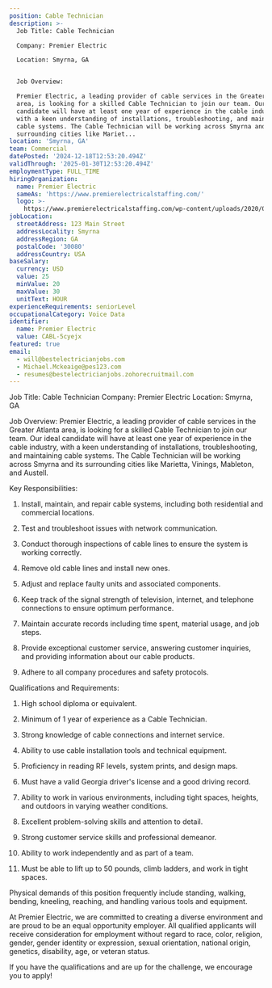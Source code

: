 ```yaml
---
position: Cable Technician
description: >-
  Job Title: Cable Technician

  Company: Premier Electric

  Location: Smyrna, GA


  Job Overview:

  Premier Electric, a leading provider of cable services in the Greater Atlanta
  area, is looking for a skilled Cable Technician to join our team. Our ideal
  candidate will have at least one year of experience in the cable industry,
  with a keen understanding of installations, troubleshooting, and maintaining
  cable systems. The Cable Technician will be working across Smyrna and its
  surrounding cities like Mariet...
location: 'Smyrna, GA'
team: Commercial
datePosted: '2024-12-18T12:53:20.494Z'
validThrough: '2025-01-30T12:53:20.494Z'
employmentType: FULL_TIME
hiringOrganization:
  name: Premier Electric
  sameAs: 'https://www.premierelectricalstaffing.com/'
  logo: >-
    https://www.premierelectricalstaffing.com/wp-content/uploads/2020/05/Premier-Electrical-Staffing-logo.png
jobLocation:
  streetAddress: 123 Main Street
  addressLocality: Smyrna
  addressRegion: GA
  postalCode: '30080'
  addressCountry: USA
baseSalary:
  currency: USD
  value: 25
  minValue: 20
  maxValue: 30
  unitText: HOUR
experienceRequirements: seniorLevel
occupationalCategory: Voice Data
identifier:
  name: Premier Electric
  value: CABL-5cyejx
featured: true
email:
  - will@bestelectricianjobs.com
  - Michael.Mckeaige@pes123.com
  - resumes@bestelectricianjobs.zohorecruitmail.com
---
```




Job Title: Cable Technician
Company: Premier Electric
Location: Smyrna, GA

Job Overview:
Premier Electric, a leading provider of cable services in the Greater Atlanta area, is looking for a skilled Cable Technician to join our team. Our ideal candidate will have at least one year of experience in the cable industry, with a keen understanding of installations, troubleshooting, and maintaining cable systems. The Cable Technician will be working across Smyrna and its surrounding cities like Marietta, Vinings, Mableton, and Austell. 

Key Responsibilities:

1. Install, maintain, and repair cable systems, including both residential and commercial locations.

2. Test and troubleshoot issues with network communication.

3. Conduct thorough inspections of cable lines to ensure the system is working correctly.

4. Remove old cable lines and install new ones.

5. Adjust and replace faulty units and associated components.

6. Keep track of the signal strength of television, internet, and telephone connections to ensure optimum performance.

7. Maintain accurate records including time spent, material usage, and job steps.

8. Provide exceptional customer service, answering customer inquiries, and providing information about our cable products.

9. Adhere to all company procedures and safety protocols.

Qualifications and Requirements:

1. High school diploma or equivalent.

2. Minimum of 1 year of experience as a Cable Technician.

3. Strong knowledge of cable connections and internet service.

4. Ability to use cable installation tools and technical equipment.

5. Proficiency in reading RF levels, system prints, and design maps.

6. Must have a valid Georgia driver's license and a good driving record.

7. Ability to work in various environments, including tight spaces, heights, and outdoors in varying weather conditions.

8. Excellent problem-solving skills and attention to detail.

9. Strong customer service skills and professional demeanor.

10. Ability to work independently and as part of a team.

11. Must be able to lift up to 50 pounds, climb ladders, and work in tight spaces.

Physical demands of this position frequently include standing, walking, bending, kneeling, reaching, and handling various tools and equipment. 

At Premier Electric, we are committed to creating a diverse environment and are proud to be an equal opportunity employer. All qualified applicants will receive consideration for employment without regard to race, color, religion, gender, gender identity or expression, sexual orientation, national origin, genetics, disability, age, or veteran status. 

If you have the qualifications and are up for the challenge, we encourage you to apply!

